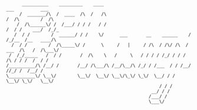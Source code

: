 ```
      __________    _________    ____                                   ___          ___
     /  _______/\  /  ____  /\  /   /\                                 /  /\        /  /\ 
    /  /\______\/ /  /___/ / / /   / /                                /  / /    ___/  /_/_
   /  / /        /  ______/ / /    \/      ___       __    ______    /  /_/__  /__   ____/\
  /  / /        /  /\_____\/ /      \     /   |     / /\  / /\/ /\  /  ___  /\   /  /\___\/
 /  /_/_____   /  / /       /  /\    \   /     \   / / / / /_/ / / /  /\ / / /  /  / /
/__________/\ /__/ /       /__/ /\___/\ /__/\__/\ /_/ / /___  / / /__/ //_/ /  /__/ /
\__________\/ \__\/        \__\/  \__\/ \__\/\_\/ \_\/  \__/ / /  \__\/ \_\/   \__\/
                                                          / / /
                                                       __/ / /
                                                      /___/ /
                                                      \___\/
```                          

<!--
**cpknight/CPKnight** is a ✨ _special_ ✨ repository because its `README.md` (this file) appears on your GitHub profile.

Here are some ideas to get you started:

- 🔭 I’m currently working on ...
- 🌱 I’m currently learning ...
- 👯 I’m looking to collaborate on ...
- 🤔 I’m looking for help with ...
- 💬 Ask me about ...
- 📫 How to reach me: ...
- 😄 Pronouns: ...
- ⚡ Fun fact: ...
-->
